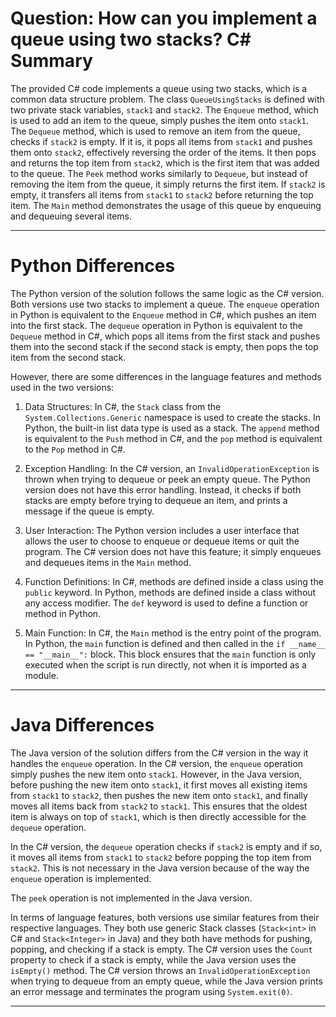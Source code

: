 # Question: How can you implement a queue using two stacks? C# Summary

The provided C# code implements a queue using two stacks, which is a common data structure problem. The class `QueueUsingStacks` is defined with two private stack variables, `stack1` and `stack2`. The `Enqueue` method, which is used to add an item to the queue, simply pushes the item onto `stack1`. The `Dequeue` method, which is used to remove an item from the queue, checks if `stack2` is empty. If it is, it pops all items from `stack1` and pushes them onto `stack2`, effectively reversing the order of the items. It then pops and returns the top item from `stack2`, which is the first item that was added to the queue. The `Peek` method works similarly to `Dequeue`, but instead of removing the item from the queue, it simply returns the first item. If `stack2` is empty, it transfers all items from `stack1` to `stack2` before returning the top item. The `Main` method demonstrates the usage of this queue by enqueuing and dequeuing several items.

---

# Python Differences

The Python version of the solution follows the same logic as the C# version. Both versions use two stacks to implement a queue. The `enqueue` operation in Python is equivalent to the `Enqueue` method in C#, which pushes an item into the first stack. The `dequeue` operation in Python is equivalent to the `Dequeue` method in C#, which pops all items from the first stack and pushes them into the second stack if the second stack is empty, then pops the top item from the second stack.

However, there are some differences in the language features and methods used in the two versions:

1. Data Structures: In C#, the `Stack` class from the `System.Collections.Generic` namespace is used to create the stacks. In Python, the built-in list data type is used as a stack. The `append` method is equivalent to the `Push` method in C#, and the `pop` method is equivalent to the `Pop` method in C#.

2. Exception Handling: In the C# version, an `InvalidOperationException` is thrown when trying to dequeue or peek an empty queue. The Python version does not have this error handling. Instead, it checks if both stacks are empty before trying to dequeue an item, and prints a message if the queue is empty.

3. User Interaction: The Python version includes a user interface that allows the user to choose to enqueue or dequeue items or quit the program. The C# version does not have this feature; it simply enqueues and dequeues items in the `Main` method.

4. Function Definitions: In C#, methods are defined inside a class using the `public` keyword. In Python, methods are defined inside a class without any access modifier. The `def` keyword is used to define a function or method in Python.

5. Main Function: In C#, the `Main` method is the entry point of the program. In Python, the `main` function is defined and then called in the `if __name__ == "__main__":` block. This block ensures that the `main` function is only executed when the script is run directly, not when it is imported as a module.

---

# Java Differences

The Java version of the solution differs from the C# version in the way it handles the `enqueue` operation. In the C# version, the `enqueue` operation simply pushes the new item onto `stack1`. However, in the Java version, before pushing the new item onto `stack1`, it first moves all existing items from `stack1` to `stack2`, then pushes the new item onto `stack1`, and finally moves all items back from `stack2` to `stack1`. This ensures that the oldest item is always on top of `stack1`, which is then directly accessible for the `dequeue` operation.

In the C# version, the `dequeue` operation checks if `stack2` is empty and if so, it moves all items from `stack1` to `stack2` before popping the top item from `stack2`. This is not necessary in the Java version because of the way the `enqueue` operation is implemented.

The `peek` operation is not implemented in the Java version.

In terms of language features, both versions use similar features from their respective languages. They both use generic Stack classes (`Stack<int>` in C# and `Stack<Integer>` in Java) and they both have methods for pushing, popping, and checking if a stack is empty. The C# version uses the `Count` property to check if a stack is empty, while the Java version uses the `isEmpty()` method. The C# version throws an `InvalidOperationException` when trying to dequeue from an empty queue, while the Java version prints an error message and terminates the program using `System.exit(0)`.

---
